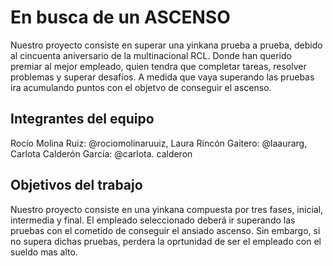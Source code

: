 # En busca de un ASCENSO 
Nuestro proyecto consiste en superar una yinkana prueba a prueba, debido al cincuenta aniversario de la multinacional RCL. Donde han querido premiar al mejor empleado, quien tendra que completar tareas, resolver problemas y superar desafíos. A medida que vaya superando las pruebas ira acumulando puntos con el objetvo de conseguir el ascenso. 

## Integrantes del equipo
Rocío Molina Ruiz: @rociomolinaruuiz, Laura Rincón Gaitero: @laaurarg, Carlota Calderón García: @carlota. calderon

## Objetivos del trabajo
Nuestro proyecto consiste en una yinkana compuesta por tres fases, inicial, intermedia y final. El empleado seleccionado deberá ir superando las pruebas con el cometido de conseguir el ansiado ascenso. Sin embargo, si no supera dichas pruebas, perdera la oprtunidad de ser el empleado con el sueldo mas alto. 
